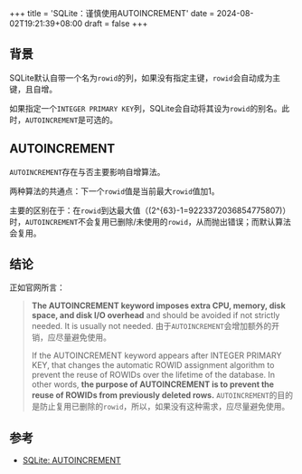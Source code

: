 +++
title = 'SQLite：谨慎使用AUTOINCREMENT'
date = 2024-08-02T19:21:39+08:00
draft = false
+++

## 背景

SQLite默认自带一个名为`rowid`的列，如果没有指定主键，`rowid`会自动成为主键，且自增。

如果指定一个`INTEGER PRIMARY KEY`列，SQLite会自动将其设为`rowid`的别名。此时，`AUTOINCREMENT`是可选的。

## AUTOINCREMENT

`AUTOINCREMENT`存在与否主要影响自增算法。

两种算法的共通点：下一个`rowid`值是当前最大`rowid`值加1。

主要的区别在于：在`rowid`到达最大值（\(2^{63}-1=9223372036854775807\)）时，`AUTOINCREMENT`不会复用已删除/未使用的`rowid`，从而抛出错误；而默认算法会复用。

## 结论

正如官网所言：

> **The AUTOINCREMENT keyword imposes extra CPU, memory, disk space, and disk I/O overhead** and should be avoided if not strictly needed. It is usually not needed.
> 由于`AUTOINCREMENT`会增加额外的开销，应尽量避免使用。
>
> If the AUTOINCREMENT keyword appears after INTEGER PRIMARY KEY, that changes the automatic ROWID assignment algorithm to prevent the reuse of ROWIDs over the lifetime of the database. In other words, **the purpose of AUTOINCREMENT is to prevent the reuse of ROWIDs from previously deleted rows.**
> `AUTOINCREMENT`的目的是防止复用已删除的`rowid`，所以，如果没有这种需求，应尽量避免使用。

## 参考

- [SQLite: AUTOINCREMENT](https://www.sqlite.org/autoinc.html)
